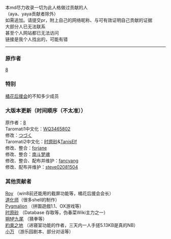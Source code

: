 本md尽力收录一切为此人格做过贡献的人  
（aya、yaya贡献者除外）  
如需追加。请提交pr，附上自己的网络昵称、与可有效证明自己贡献的证据  
大部分人已无法联系  
甚至个人网站都已无法访问  
链接是我个人找出的，可能有错  

_____

### 原作者  
[8]( http://unvollendet.web.fc2.com/ )  

### 特别  
[橘花后援会]( http://cuc.moe.hm/forumdisplay.php?fid=10 )的不知多少成员  

### 大版本更新（时间顺序（不太准））  
原作者：[8]( http://unvollendet.web.fc2.com/ )  
Taromati1中文化：[WQ3465802]( https://twitter.com/wq3465802 )  
修改：[つづく]( http://cuc.moe.hm/space.php?uid=3386 )  
Taromati2中文化：[时原砂]( https://blog.yam.com/masenoyoi )&[TanisElf]( http://cuc2.idv.tw/ )  
修改、整合：[forjane]( http://tieba.baidu.com/home/main?un=forjanezz&fr=home&id=tb.1.a0a3009a.j-3Yxjt4S1Xw936KXsVUEA )  
修改、整合：[南斗梦魂]( http://tieba.baidu.com/home/main?un=%E5%8D%97%E6%96%97%E6%A2%A6%E9%AD%82&fr=home&id=tb.1.5d680b0.EsF9lMh3rWh0d4SLz70c1w )  
修改、整合、配布并维护：[fancyang]( http://www.fancyang.com/ )  
修改、配布并维护：[steve02081504]( https://steve02081504.github.io/ )  

### 其他贡献者  
[Roy]( http://scrappedblog.blogspot.com )  （win8前还能用的截屏功能等，橘花后援会会长）  
[道化师]( http://cuc.moe.hm/space.php?uid=6161 )（很多shell的制作）  
[Pygmalion]( http://lockedrobin.lofter.com/ )  （拼圖遊戲1.1、OX游戏等）  
[时原砂]( https://blog.yam.com/masenoyoi )  （Database 存取等，伪春菜Wiki主力之一）  
[朔№九尾]( http://tieba.baidu.com/home/main?un=%E6%9C%94%E2%84%96%E4%B9%9D%E5%B0%BE&fr=home&id=tb.1.b25585fe.Tgg-2h0_3W6WGEeoM8GKZg )  （猜拳等）  
[約束之地]( http://cuc.moe.hm/space.php?uid=3763 )  （进寝室功能的作者，三天内一人手搓5.13KB是真的NB）  
[小万]( http://cuc.moe.hm/space.php?uid=2880 )  （游乐园剧本、部分对话等）  

